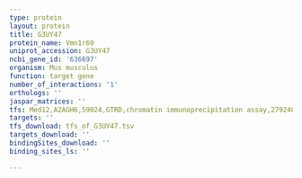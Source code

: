 ```yaml
---
type: protein
layout: protein
title: G3UY47
protein_name: Vmn1r60
uniprot_accession: G3UY47
ncbi_gene_id: '636697'
organism: Mus musculus
function: target gene
number_of_interactions: '1'
orthologs: ''
jaspar_matrices: ''
tfs: Med12,A2AGH6,59024,GTRD,chromatin immunoprecipitation assay,27924024%5Buid%5D,No
targets: ''
tfs_download: tfs_of_G3UY47.tsv
targets_download: ''
bindingSites_download: ''
binding_sites_ls: ''

---
```

